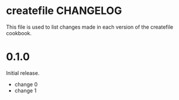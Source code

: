 # createfile CHANGELOG

This file is used to list changes made in each version of the createfile cookbook.

# 0.1.0

Initial release.

- change 0
- change 1


